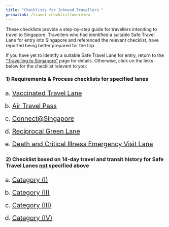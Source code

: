 ```yaml
---
title: "Checklists for Inbound Travellers "
permalink: /travel-checklist/overview
---
```


These checklists provide a step-by-step guide for travellers intending to travel to Singapore. Travellers who had identified a suitable Safe Travel Lane for entry into Singapore and referenced the relevant checklist, have reported being better prepared for the trip. 

If you have yet to identify a suitable Safe Travel Lane for entry, return to the [“Travelling to Singapore”](/arriving/overview) page for details. Otherwise, click on the links below for the checklist relevant to you:

### 1)	Requirements & Process checklists for specified lanes

<ol style="padding-left:20px; font-size:20px; margin-bottom:0px;">
	<li style="font-size:20px; margin-top:0px; margin-bottom:0px; line-height:1.5; list-style-type:lower-alpha; "><a href="/vtl/travel-checklist">Vaccinated Travel Lane</a>
	</li>
	<li style="font-size:20px; margin-top:10px; margin-bottom:0px; line-height:1.5; list-style-type:lower-alpha; "><a href="/atp/requirements-and-process">Air Travel Pass</a>
	</li>
		<li style="font-size:20px; margin-top:10px; margin-bottom:0px; line-height:1.5; list-style-type:lower-alpha; "><a href="/connectsg/overview">Connect@Singapore</a>
	</li>
		<li style="font-size:20px; margin-top:10px; margin-bottom:0px; line-height:1.5; list-style-type:lower-alpha; "><a href="/rgl/overview">Reciprocal Green Lane</a>
	</li>
		<li style="font-size:20px; margin-top:10px; margin-bottom:0px; line-height:1.5; list-style-type:lower-alpha; "><a href="/travel-checklist/dcev">Death and Critical Illness Emergency Visit Lane</a>
	</li>
</ol>

### 2)	Checklist based on 14-day travel and transit history for Safe Travel Lanes <u>not</u> specified above

<ol style="padding-left:20px; font-size:20px; margin-bottom:0px;">
	<li style="font-size:20px; margin-top:0px; margin-bottom:0px; line-height:1.5; list-style-type:lower-alpha; "><a href="/travel-checklist/category-1">Category (I)</a>
	</li>
	<li style="font-size:20px; margin-top:10px; margin-bottom:0px; line-height:1.5; list-style-type:lower-alpha; "><a href="/travel-checklist/category-2">Category (II)</a>
		</li> 
		<li style="font-size:20px; margin-top:10px; margin-bottom:0px; line-height:1.5; list-style-type:lower-alpha; "><a href="/travel-checklist/category-3">Category (III)</a>
	</li>
		<li style="font-size:20px; margin-top:10px; margin-bottom:0px; line-height:1.5; list-style-type:lower-alpha; "><a href="/travel-checklist/category-4">Category (IV)</a>
	</li>
</ol>